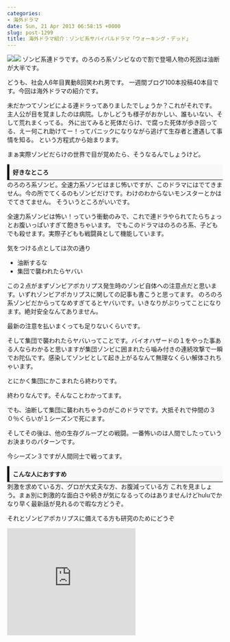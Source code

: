 ```yaml
---
categories:
- 海外ドラマ
date: Sun, 21 Apr 2013 06:58:15 +0000
slug: post-1299
title: 海外ドラマ紹介：ゾンビ系サバイバルドラマ「ウォーキング・デッド」
---
```


<a href="http://www.amazon.co.jp/gp/product/B0068CDQ46/ref=as_li_ss_il?ie=UTF8&amp;camp=247&amp;creative=7399&amp;creativeASIN=B0068CDQ46&amp;linkCode=as2&amp;tag=warawareotoko-22">![](images/q?_encoding=UTF8&amp;ASIN=B0068CDQ46&amp;Format=_SL160_&amp;ID=AsinImage&amp;MarketPlace=JP&amp;ServiceVersion=20070822&amp;WS=1&amp;tag=warawareotoko-22)</a>![](images/ir?t=warawareotoko-22&amp;l=as2&amp;o=9&amp;a=B0068CDQ46)
ゾンビ系連ドラです。のろのろ系ゾンビなので割で登場人物の死因は油断が大半です。

<!--more-->
どうも、社会人6年目異動8回笑われ男です。
一週間ブログ100本投稿40本目です。今回は海外ドラマの紹介です。
<script type="text/javascript">// <![CDATA[
google_ad_client = "ca-pub-5375836130573295";
/* ads by google */
google_ad_slot = "3126708966";
google_ad_width = 468;
google_ad_height = 60;
// ]]></script>
<script type="text/javascript" src="http://pagead2.googlesyndication.com/pagead/show_ads.js">// <![CDATA[

// ]]></script>

未だかつてゾンビによる連ドラってありましたでしょうか？これがそれです。
主人公が目を覚ましたのは病院。しかしどうも様子がおかしい、誰もいない、そして荒れまくってる。
外に出てみると死体だらけ、で腐った死体が歩き回ってる、えー何これ助けてー！ってパニックになりながら逃げて生存者と遭遇して事情を知る。
という方程式から始まります。

まぁ実際ゾンビだらけの世界で目が覚めたら、そうなるんでしょうけど。
<div style="padding: 8px 8px; border-color: #000000; border-width: 0 0 1px 5px; border-style: solid; background: #F8F8F8;"><b>好きなところ</b></div>
のろのろ系ゾンビ。全速力系ゾンビはまじ怖いですが、このドラマにはでてきません。今の所でてくるのもゾンビだけです。わけのわからないモンスターとかはでてきてません。
そういうところがいいです。

全速力系ゾンビは怖い！っていう衝動のみで、これで連ドラやられてたらちょっとお腹いっぱいすぎて飽きちゃいます。
でもこのドラマはのろのろ系、子どもでも殺せます。実際子どもも戦闘員として機能しています。

気をつける点としては次の通り
<ul>
	<li>油断するな</li>
	<li>集団で襲われたらヤバい</li>
</ul>
この２点がまずゾンビアポカリプス発生時のゾンビ自体への注意点だと思います。いずれゾンビアポカリプスに関しての記事も書こうと思ってます。
のろのろ系ゾンビだからってなめすぎてるとヤバいです。いきなりがぶりってことになります。絶対安全なんてありません。

最新の注意を払いまくっても足りないくらいです。

そして集団で襲われたらヤバいってことです。バイオハザードの１をやった事ある人ならわかると思いますが集団ゾンビに囲まれたら噛み付きの連続攻撃で一瞬でお陀仏です。感染してゾンビとして起き上がるなんて無理なくらい解体されちゃいます。

とにかく集団にかこまれたら終わりです。

終わりなんです。そんなことわかってます。

でも、油断して集団に襲われちゃうのがこのドラマです。大抵それで仲間の３０％くらいが１シーズンで死にます。

そしてその後は、他の生存グループとの戦闘。一番怖いのは人間でしたっていうお決まりのパターンです。

今シーズン３ですが人間同士で戦ってます。
<div style="padding: 8px 8px; border-color: #000000; border-width: 0 0 1px 5px; border-style: solid; background: #F8F8F8;"><b>こんな人におすすめ</b></div>
刺激を求めている方、グロが大丈夫な方、お腹減っている方
これを見ましょう。まぁ別に刺激的な面白さや続きが気になるってのはありませんけどhuluでかなり早く最新話が見れるので暇な方どうぞ。

それとゾンビアポカリプスに備えてる方も研究のためにどうぞ

<iframe src="http://ad.jp.ap.valuecommerce.com/servlet/htmlbanner?sid=3041033&amp;pid=881864484" height="250" width="300" frameborder="0" marginwidth="0" marginheight="0" scrolling="no"></iframe>